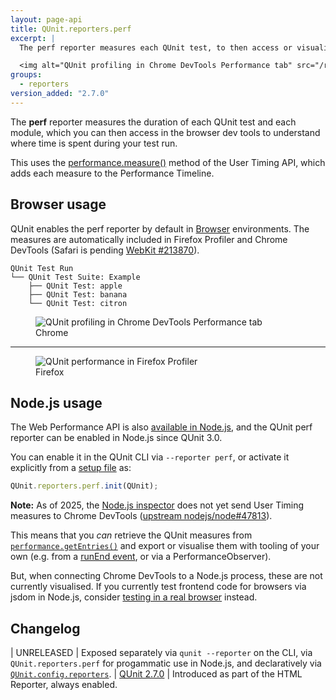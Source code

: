 ```yaml
---
layout: page-api
title: QUnit.reporters.perf
excerpt: |
  The perf reporter measures each QUnit test, to then access or visualize in the browser devtools.

  <img alt="QUnit profiling in Chrome DevTools Performance tab" src="/resources/perf-chrome.png">
groups:
  - reporters
version_added: "2.7.0"
---
```


The **perf** reporter measures the duration of each QUnit test and each module, which you can then access in the browser dev tools to understand where time is spent during your test run.

This uses the [performance.measure()](https://developer.mozilla.org/en-US/docs/Web/API/Performance/measure) method of the User Timing API, which adds each measure to the Performance Timeline.

## Browser usage

QUnit enables the perf reporter by default in [Browser](../../browser.md) environments. The measures are automatically included in Firefox Profiler and Chrome DevTools (Safari is pending [WebKit #213870](https://bugs.webkit.org/show_bug.cgi?id=213870)).

```
QUnit Test Run
└── QUnit Test Suite: Example
    ├── QUnit Test: apple
    ├── QUnit Test: banana
    └── QUnit Test: citron
```

<figure>
  <img alt="QUnit profiling in Chrome DevTools Performance tab" src="/resources/perf-chrome.png">
  <figcaption>Chrome</figcaption>
</figure>

-------

<figure>
  <img alt="QUnit performance in Firefox Profiler" src="/resources/perf-firefox.png">
  <figcaption>Firefox</figcaption>
</figure>

## Node.js usage

The Web Performance API is also [available in Node.js](https://nodejs.org/docs/latest/api/perf_hooks.html), and the QUnit perf reporter can be enabled in Node.js since QUnit 3.0.

You can enable it in the QUnit CLI via `--reporter perf`, or activate it explicitly from a [setup file](../../cli.md#--require) as:

```js
QUnit.reporters.perf.init(QUnit);
```

**Note:** As of 2025, the [Node.js inspector](https://nodejs.org/docs/latest/api/debugger.html#v8-inspector-integration-for-nodejs) does not yet send User Timing measures to Chrome DevTools ([upstream nodejs/node#47813](https://github.com/nodejs/node/issues/47813)).

This means that you _can_ retrieve the QUnit measures from [`performance.getEntries()`](https://nodejs.org/docs/latest/api/perf_hooks.html) and export or visualise them with tooling of your own (e.g. from a [runEnd event](../callbacks/QUnit.on.md#the-runend-event), or via a PerformanceObserver).

But, when connecting Chrome DevTools to a Node.js process, these are not currently visualised. If you currently test frontend code for browsers via jsdom in Node.js, consider [testing in a real browser](../../browser.md) instead.

## Changelog

| UNRELEASED | Exposed separately via `qunit --reporter` on the CLI, via `QUnit.reporters.perf` for progammatic use in Node.js, and declaratively via [`QUnit.config.reporters`](../config/reporters.md).
| [QUnit 2.7.0](https://github.com/qunitjs/qunit/releases/tag/2.7.0) | Introduced as part of the HTML Reporter, always enabled.
